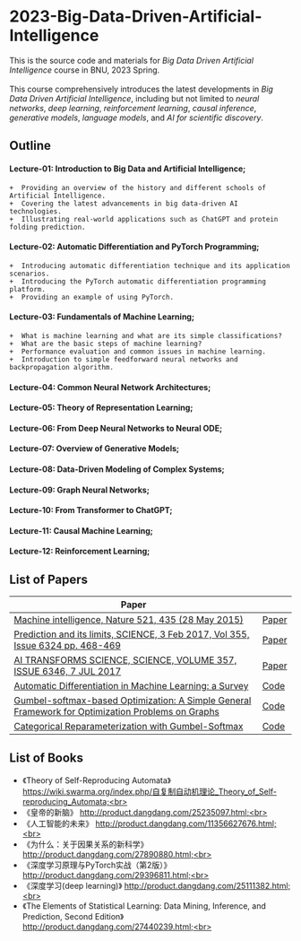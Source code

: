 # 2023-Big-Data-Driven-Artificial-Intelligence
This is the source code and materials for *Big Data Driven Artificial Intelligence* course in BNU, 2023 Spring.<br>
<br>
This course comprehensively introduces the latest developments in *Big Data Driven Artificial Intelligence*, including but not limited to *neural networks*, *deep learning*, *reinforcement learning*, *causal inference*, *generative models*, *language models*, and *AI for scientific discovery*. 

## Outline

  #### Lecture-01: Introduction to Big Data and Artificial Intelligence;<br>
    +  Providing an overview of the history and different schools of Artificial Intelligence.
    +  Covering the latest advancements in big data-driven AI technologies. 
    +  Illustrating real-world applications such as ChatGPT and protein folding prediction.
  #### Lecture-02: Automatic Differentiation and PyTorch Programming;<br>
    +  Introducing automatic differentiation technique and its application scenarios.
    +  Introducing the PyTorch automatic differentiation programming platform.
    +  Providing an example of using PyTorch.
  #### Lecture-03: Fundamentals of Machine Learning;<br>
    +  What is machine learning and what are its simple classifications? 
    +  What are the basic steps of machine learning? 
    +  Performance evaluation and common issues in machine learning. 
    +  Introduction to simple feedforward neural networks and backpropagation algorithm.
  #### Lecture-04: Common Neural Network Architectures;<br>
  #### Lecture-05: Theory of Representation Learning;<br>
  #### Lecture-06: From Deep Neural Networks to Neural ODE;<br>
  #### Lecture-07: Overview of Generative Models;<br>
  #### Lecture-08: Data-Driven Modeling of Complex Systems;<br>
  #### Lecture-09: Graph Neural Networks;<br>
  #### Lecture-10: From Transformer to ChatGPT;<br>
  #### Lecture-11: Causal Machine Learning;<br>
  #### Lecture-12: Reinforcement Learning;<br>

## List of Papers

| Paper | |
| ------------- |:-------------|
|[Machine intelligence, Nature 521, 435 (28 May 2015)](https://www.nature.com/articles/521435a)|[Paper](https://www.nature.com/articles/521435a)|
|[Prediction and its limits, SCIENCE, 3 Feb 2017, Vol 355, Issue 6324 pp. 468-469](https://www.science.org/doi/10.1126/science.355.6324.468)|[Paper](https://www.science.org/doi/10.1126/science.355.6324.468)|
|[AI TRANSFORMS SCIENCE, SCIENCE, VOLUME 357, ISSUE 6346, 7 JUL 2017](https://www.science.org/toc/science/357/6346)|[Paper](https://www.science.org/toc/science/357/6346)|
|[Automatic Differentiation in Machine Learning: a Survey](https://arxiv.org/abs/1502.05767)|[Code](https://paperswithcode.com/paper/automatic-differentiation-in-machine-learning)|
|[Gumbel-softmax-based Optimization: A Simple General Framework for Optimization Problems on Graphs](https://arxiv.org/abs/2004.07300)|[Code](https://github.com/bnusss/GSO)|
| [Categorical Reparameterization with Gumbel-Softmax](https://arxiv.org/abs/1611.01144) | [Code](https://paperswithcode.com/paper/categorical-reparameterization-with-gumbel) |

## List of Books

  + 《Theory of Self-Reproducing Automata》 https://wiki.swarma.org/index.php/自复制自动机理论_Theory_of_Self-reproducing_Automata;<br>
  + 《皇帝的新脑》 http://product.dangdang.com/25235097.html;<br>
  + 《人工智能的未来》 http://product.dangdang.com/11356627676.html;<br>
  + 《为什么：关于因果关系的新科学》 http://product.dangdang.com/27890880.html;<br>
  + 《深度学习原理与PyTorch实战（第2版）》 http://product.dangdang.com/29396811.html;<br>
  + 《深度学习(deep learning)》 http://product.dangdang.com/25111382.html;<br>
  + 《The Elements of Statistical Learning: Data Mining, Inference, and Prediction, Second Edition》 http://product.dangdang.com/27440239.html;<br>

